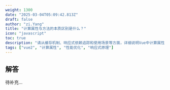 ```yaml
---
weight: 1300
date: "2025-03-04T05:09:42.813Z"
draft: false
author: "zi.Yang"
title: "计算属性与方法的本质区别是什么？"
icon: "javascript"
toc: true
description: "请从缓存机制、响应式依赖追踪和使用场景等方面，详细说明Vue中计算属性(computed)与方法(methods)的核心区别。"
tags: ["vue2", "计算属性", "性能优化", "响应式原理"]
---
```


## 解答

待补充...
